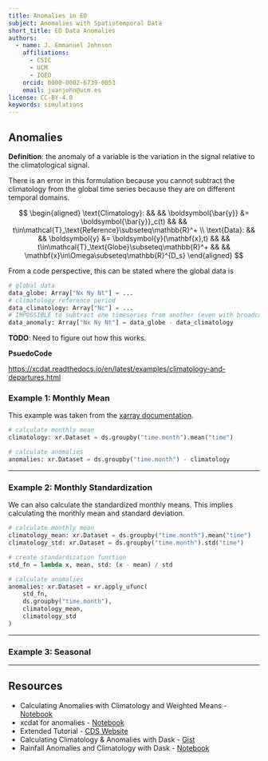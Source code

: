 ```yaml
---
title: Anomalies in EO
subject: Anomalies with Spatiotemporal Data
short_title: EO Data Anomalies
authors:
  - name: J. Emmanuel Johnson
    affiliations:
      - CSIC
      - UCM
      - IGEO
    orcid: 0000-0002-6739-0053
    email: juanjohn@ucm.es
license: CC-BY-4.0
keywords: simulations
---
```





## Anomalies

**Definition**: the anomaly of a variable is the variation in the signal relative to the climatological signal.


There is an error in this formulation because you cannot subtract the climatology from the global time series because they are on different temporal domains.

$$
\begin{aligned}
\text{Climatology}: && && 
\boldsymbol{\bar{y}} &=  \boldsymbol{\bar{y}}_c(t) && && t\in\mathcal{T}_\text{Reference}\subseteq\mathbb{R}^+ \\
\text{Data}: && &&
\boldsymbol{y} &= \boldsymbol{y}(\mathbf{x},t)
&& && t\in\mathcal{T}_\text{Globe}\subseteq\mathbb{R}^+ && && 
\mathbf{x}\in\Omega\subseteq\mathbb{R}^{D_s}
\end{aligned}
$$

From a code perspective, this can be stated where the global data is

```python
# global data
data_globe: Array["Nx Ny Nt"] = ...
# climatology reference period
data_climatology: Array["Nc"] = ...
# IMPOSSIBLE to subtract one timeseries from another (even with broadcasting)
data_anomaly: Array["Nx Ny Nt"] = data_globe - data_climatology

```

**TODO**: Need to figure out how this works.


**PsuedoCode**

https://xcdat.readthedocs.io/en/latest/examples/climatology-and-departures.html

### Example 1: Monthly Mean

This example was taken from the [xarray documentation](https://docs.xarray.dev/en/latest/examples/weather-data.html#Calculate-monthly-anomalies).

```python
# calculate monthly mean
climatology: xr.Dataset = ds.groupby("time.month").mean("time")

# calculate anomalies
anomalies: xr.Dataset = ds.groupby("time.month") - climatology
```

***

### Example 2: Monthly Standardization

We can also calculate the standardized monthly means.
This implies calculating the monthly mean and standard deviation.


```python
# calculate monthly mean
climatology_mean: xr.Dataset = ds.groupby("time.month").mean("time")
climatology_std: xr.Dataset = ds.groupby("time.month").std("time")

# create standardization function
std_fn = lambda x, mean, std: (x - mean) / std

# calculate anomalies
anomalies: xr.Dataset = xr.apply_ufunc(
    std_fn,
    ds.groupby("time.month"),
    climatology_mean,
    climatology_std
)
```

***

### Example 3: Seasonal


***
## Resources

* Calculating Anomalies with Climatology and Weighted Means - [Notebook](https://comptools.climatematch.io/tutorials/W1D1_ClimateSystemOverview/student/W1D1_Tutorial6.html)
* xcdat for anomalies - [Notebook](https://xcdat.readthedocs.io/en/latest/examples/climatology-and-departures.html)
* Extended Tutorial - [CDS Website](https://ecmwf-projects.github.io/copernicus-training-c3s/reanalysis-climatology.html)
* Calculating Climatology & Anomalies with Dask - [Gist](https://gist.github.com/rabernat/30e7b747f0e3583b5b776e4093266114)
* Rainfall Anomalies and Climatology with Dask - [Notebook](https://docs.digitalearthafrica.org/sandbox/notebooks/Real_world_examples/Rainfall_anomaly_CHIRPS.html)